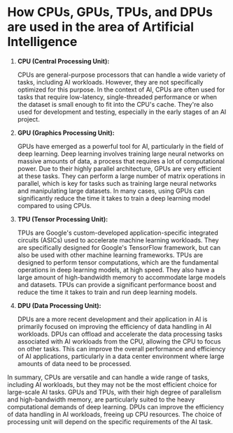 # How CPUs, GPUs, TPUs, and DPUs are used in the area of Artificial Intelligence

1. **CPU (Central Processing Unit):**

   CPUs are general-purpose processors that can handle a wide variety of tasks, including AI workloads. However, they are not specifically optimized for this purpose. In the context of AI, CPUs are often used for tasks that require low-latency, single-threaded performance or when the dataset is small enough to fit into the CPU's cache. They're also used for development and testing, especially in the early stages of an AI project.

2. **GPU (Graphics Processing Unit):**

   GPUs have emerged as a powerful tool for AI, particularly in the field of deep learning. Deep learning involves training large neural networks on massive amounts of data, a process that requires a lot of computational power. Due to their highly parallel architecture, GPUs are very efficient at these tasks. They can perform a large number of matrix operations in parallel, which is key for tasks such as training large neural networks and manipulating large datasets. In many cases, using GPUs can significantly reduce the time it takes to train a deep learning model compared to using CPUs.

3. **TPU (Tensor Processing Unit):**

   TPUs are Google's custom-developed application-specific integrated circuits (ASICs) used to accelerate machine learning workloads. They are specifically designed for Google's TensorFlow framework, but can also be used with other machine learning frameworks. TPUs are designed to perform tensor computations, which are the fundamental operations in deep learning models, at high speed. They also have a large amount of high-bandwidth memory to accommodate large models and datasets. TPUs can provide a significant performance boost and reduce the time it takes to train and run deep learning models.

4. **DPU (Data Processing Unit):**

   DPUs are a more recent development and their application in AI is primarily focused on improving the efficiency of data handling in AI workloads. DPUs can offload and accelerate the data processing tasks associated with AI workloads from the CPU, allowing the CPU to focus on other tasks. This can improve the overall performance and efficiency of AI applications, particularly in a data center environment where large amounts of data need to be processed.

In summary, CPUs are versatile and can handle a wide range of tasks, including AI workloads, but they may not be the most efficient choice for large-scale AI tasks. GPUs and TPUs, with their high degree of parallelism and high-bandwidth memory, are particularly suited to the heavy computational demands of deep learning. DPUs can improve the efficiency of data handling in AI workloads, freeing up CPU resources. The choice of processing unit will depend on the specific requirements of the AI task.
